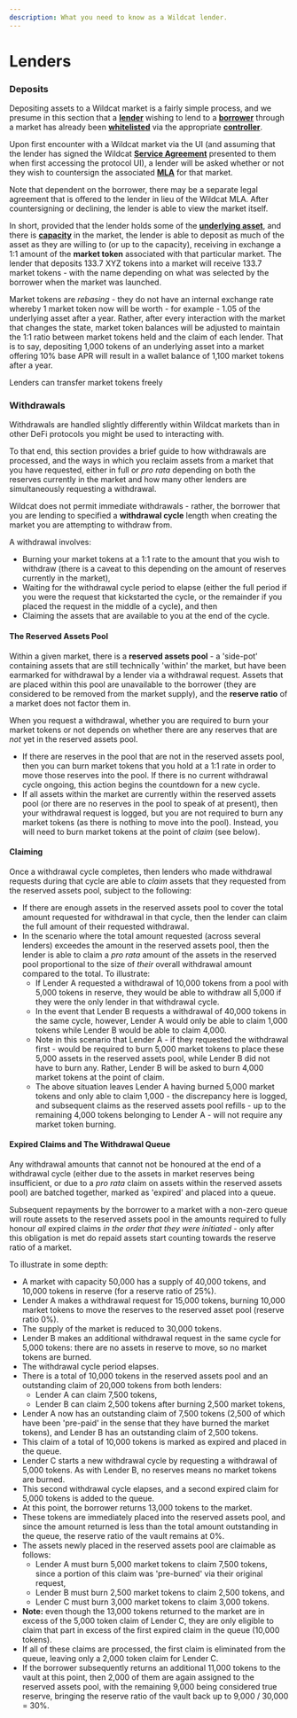 ```yaml
---
description: What you need to know as a Wildcat lender.
---
```


# Lenders

### Deposits

Depositing assets to a Wildcat market is a fairly simple process, and we presume in this section that a [**lender**](../terminology.md#lender) wishing to lend to a [**borrower**](../terminology.md#borrower) through a market has already been [**whitelisted**](../terminology.md#whitelisted) via the appropriate [**controller**](../terminology.md#controller).

Upon first encounter with a Wildcat market via the UI (and assuming that the lender has signed the Wildcat [**Service Agreement**](../terminology.md#service-agreement) presented to them when first accessing the protocol UI), a lender will be asked whether or not they wish to countersign the associated [**MLA**](../terminology.md#master-loan-agreement-mla) for that market.

Note that dependent on the borrower, there may be a separate legal agreement that is offered to the lender in lieu of the Wildcat MLA. After countersigning or declining, the lender is able to view the market itself.

In short, provided that the lender holds some of the [**underlying asset**](../terminology.md#underlying-asset), and there is [**capacity**](../terminology.md#capacity) in the market, the lender is able to deposit as much of the asset as they are willing to (or up to the capacity), receiving in exchange a 1:1 amount of the **market token** associated with that particular market. The lender that deposits 133.7 XYZ tokens into a market will receive 133.7 market tokens - with the name depending on what was selected by the borrower when the market was launched.

Market tokens are _rebasing_ - they do not have an internal exchange rate whereby 1 market token now will be worth - for example - 1.05 of the underlying asset after a year. Rather, after every interaction with the market that changes the state, market token balances will be adjusted to maintain the 1:1 ratio between market tokens held and the claim of each lender. That is to say, depositing 1,000 tokens of an underlying asset into a market offering 10% base APR will result in a wallet balance of 1,100 market tokens after a year.

Lenders can transfer market tokens freely&#x20;

### Withdrawals

Withdrawals are handled slightly differently within Wildcat markets than in other DeFi protocols you might be used to interacting with.

To that end, this section provides a brief guide to how withdrawals are processed, and the ways in which you reclaim assets from a market that you have requested, either in full or _pro rata_ depending on both the reserves currently in the market and how many other lenders are simultaneously requesting a withdrawal.

Wildcat does not permit immediate withdrawals - rather, the borrower that you are lending to specified a **withdrawal cycle** length when creating the market you are attempting to withdraw from.

A withdrawal involves:

* Burning your market tokens at a 1:1 rate to the amount that you wish to withdraw (there is a caveat to this depending on the amount of reserves currently in the market),
* Waiting for the withdrawal cycle period to elapse (either the full period if you were the request that kickstarted the cycle, or the remainder if you placed the request in the middle of a cycle), and then
* Claiming the assets that are available to you at the end of the cycle.

#### The Reserved Assets Pool

Within a given market, there is a **reserved assets pool** - a 'side-pot' containing assets that are still technically 'within' the market, but have been earmarked for withdrawal by a lender via a withdrawal request. Assets that are placed within this pool are unavailable to the borrower (they are considered to be removed from the market supply), and the **reserve ratio** of a market does not factor them in.

When you request a withdrawal, whether you are required to burn your market tokens or not depends on whether there are any reserves that are _not_ yet in the reserved assets pool.

* If there are reserves in the pool that are not in the reserved assets pool, then you can burn market tokens that you hold at a 1:1 rate in order to move those reserves into the pool. If there is no current withdrawal cycle ongoing, this action begins the countdown for a new cycle.
* If all assets within the market are currently within the reserved assets pool (or there are no reserves in the pool to speak of at present), then your withdrawal request is logged, but you are not required to burn any market tokens (as there is nothing to move into the pool). Instead, you will need to burn market tokens at the point of _claim_ (see below).

#### Claiming

Once a withdrawal cycle completes, then lenders who made withdrawal requests during that cycle are able to _claim_ assets that they requested from the reserved assets pool, subject to the following:

* If there are enough assets in the reserved assets pool to cover the total amount requested for withdrawal in that cycle, then the lender can claim the full amount of their requested withdrawal.
* In the scenario where the total amount requested (across several lenders) exceedes the amount in the reserved assets pool, then the lender is able to claim a _pro rata_ amount of the assets in the reserved pool proportional to the size of _their_ overall withdrawal amount compared to the total. To illustrate:
  * If Lender A requested a withdrawal of 10,000 tokens from a pool with 5,000 tokens in reserve, they would be able to withdraw all 5,000 if they were the only lender in that withdrawal cycle.
  * In the event that Lender B requests a withdrawal of 40,000 tokens in the same cycle, however, Lender A would only be able to claim 1,000 tokens while Lender B would be able to claim 4,000.
  * Note in this scenario that Lender A - if they requested the withdrawal first - would be required to burn 5,000 market tokens to place these 5,000 assets in the reserved assets pool, while Lender B did not have to burn any. Rather, Lender B will be asked to burn 4,000 market tokens at the point of claim.
  * The above situation leaves Lender A having burned 5,000 market tokens and only able to claim 1,000 - the discrepancy here is logged, and subsequent claims as the reserved assets pool refills - up to the remaining 4,000 tokens belonging to Lender A - will not require any market token burning.



#### Expired Claims and The Withdrawal Queue

Any withdrawal amounts that cannot not be honoured at the end of a withdrawal cycle (either due to the assets in market reserves being insufficient, or due to a _pro rata_ claim on assets within the reserved assets pool) are batched together, marked as 'expired' and placed into a queue.

Subsequent repayments by the borrower to a market with a non-zero queue will route assets to the reserved assets pool in the amounts required to fully honour _all_ expired claims _in the order that they were initiated_ - only after this obligation is met do repaid assets start counting towards the reserve ratio of a market.

To illustrate in some depth:

* A market with capacity 50,000 has a supply of 40,000 tokens, and 10,000 tokens in reserve (for a reserve ratio of 25%).
* Lender A makes a withdrawal request for 15,000 tokens, burning 10,000 market tokens to move the reserves to the reserved asset pool (reserve ratio 0%).
* The supply of the market is reduced to 30,000 tokens.
* Lender B makes an additional withdrawal request in the same cycle for 5,000 tokens: there are no assets in reserve to move, so no market tokens are burned.
* The withdrawal cycle period elapses.
* There is a total of 10,000 tokens in the reserved assets pool and an outstanding claim of 20,000 tokens from both lenders:
  * Lender A can claim 7,500 tokens,
  * Lender B can claim 2,500 tokens after burning 2,500 market tokens,
* Lender A now has an outstanding claim of 7,500 tokens (2,500 of which have been 'pre-paid' in the sense that they have burned the market tokens), and Lender B has an outstanding claim of 2,500 tokens.
* This claim of a total of 10,000 tokens is marked as expired and placed in the queue.
* Lender C starts a new withdrawal cycle by requesting a withdrawal of 5,000 tokens. As with Lender B, no reserves means no market tokens are burned.
* This second withdrawal cycle elapses, and a second expired claim for 5,000 tokens is added to the queue.
* At this point, the borrower returns 13,000 tokens to the market.
* These tokens are immediately placed into the reserved assets pool, and since the amount returned is less than the total amount outstanding in the queue, the reserve ratio of the vault remains at 0%.
* The assets newly placed in the reserved assets pool are claimable as follows:
  * Lender A must burn 5,000 market tokens to claim 7,500 tokens, since a portion of this claim was 'pre-burned' via their original request,
  * Lender B must burn 2,500 market tokens to claim 2,500 tokens, and
  * Lender C must burn 3,000 market tokens to claim 3,000 tokens.
* **Note:** even though the 13,000 tokens returned to the market are in excess of the 5,000 token claim of Lender C, they are only eligible to claim that part in excess of the first expired claim in the queue (10,000 tokens).
* If all of these claims are processed, the first claim is eliminated from the queue, leaving only a 2,000 token claim for Lender C.
* If the borrower subsequently returns an additional 11,000 tokens to the vault at this point, then 2,000 of them are again assigned to the reserved assets pool, with the remaining 9,000 being considered true reserve, bringing the reserve ratio of the vault back up to 9,000 / 30,000 = 30%.

